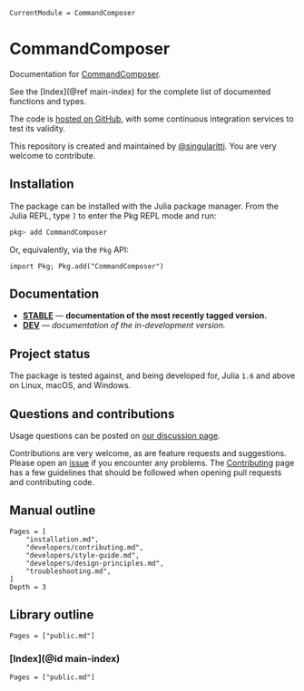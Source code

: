 ```@meta
CurrentModule = CommandComposer
```

# CommandComposer

Documentation for [CommandComposer](https://github.com/singularitti/CommandComposer.jl).

See the [Index](@ref main-index) for the complete list of documented functions
and types.

The code is [hosted on GitHub](https://github.com/singularitti/CommandComposer.jl),
with some continuous integration services to test its validity.

This repository is created and maintained by [@singularitti](https://github.com/singularitti).
You are very welcome to contribute.

## Installation

The package can be installed with the Julia package manager.
From the Julia REPL, type `]` to enter the Pkg REPL mode and run:

```julia
pkg> add CommandComposer
```

Or, equivalently, via the `Pkg` API:

```@repl
import Pkg; Pkg.add("CommandComposer")
```

## Documentation

- [**STABLE**](https://singularitti.github.io/CommandComposer.jl/stable) — **documentation of the most recently tagged version.**
- [**DEV**](https://singularitti.github.io/CommandComposer.jl/dev) — _documentation of the in-development version._

## Project status

The package is tested against, and being developed for, Julia `1.6` and above on Linux,
macOS, and Windows.

## Questions and contributions

Usage questions can be posted on
[our discussion page](https://github.com/singularitti/CommandComposer.jl/discussions).

Contributions are very welcome, as are feature requests and suggestions. Please open an
[issue](https://github.com/singularitti/CommandComposer.jl/issues)
if you encounter any problems. The [Contributing](@ref) page has
a few guidelines that should be followed when opening pull requests and contributing code.

## Manual outline

```@contents
Pages = [
    "installation.md",
    "developers/contributing.md",
    "developers/style-guide.md",
    "developers/design-principles.md",
    "troubleshooting.md",
]
Depth = 3
```

## Library outline

```@contents
Pages = ["public.md"]
```

### [Index](@id main-index)

```@index
Pages = ["public.md"]
```
